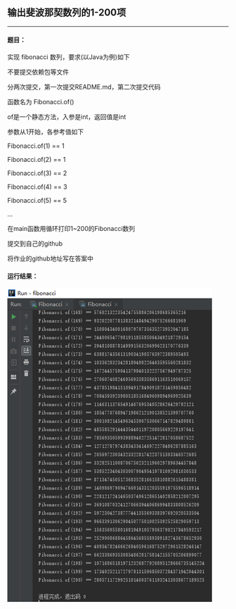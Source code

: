 ## 输出斐波那契数列的1-200项
***
#### 题目：

  实现 fibonacci 数列，要求(以Java为例)如下
  
  不要提交依赖包等文件
  
  分两次提交，第一次提交README.md，第二次提交代码
  
  函数名为 Fibonacci.of()
  
  of是一个静态方法，入参是int，返回值是int
  
  参数从1开始，各参考值如下
  
  Fibonacci.of(1) == 1
  
  Fibonacci.of(2) == 1
  
  Fibonacci.of(3) == 2
  
  Fibonacci.of(4) == 3
  
  Fibonacci.of(5) == 5
  
  ...
  
  在main函数用循环打印1~200的Fibonacci数列
  
  提交到自己的github
  
  将作业的github地址写在答案中
  
#### 运行结果：

  ![pic](https://github.com/BuerAkun1024/WebTask/blob/master/%E8%BF%90%E8%A1%8C%E7%BB%93%E6%9E%9C.png)   

